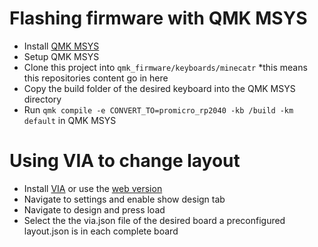 # Flashing firmware with QMK MSYS
- Install [QMK MSYS](https://msys.qmk.fm/)
- Setup QMK MSYS
- Clone this project into `qmk_firmware/keyboards/minecatr` *this means this repositories content go in here
- Copy the build folder of the desired keyboard into the QMK MSYS directory
- Run `qmk compile -e CONVERT_TO=promicro_rp2040 -kb /build -km default` in QMK MSYS
# Using VIA to change layout
- Install [VIA](https://github.com/the-via/releases/releases) or use the [web version](https://www.usevia.app/)
- Navigate to settings and enable show design tab
- Navigate to design and press load
- Select the the via.json file of the desired board
a preconfigured layout.json is in each complete board
